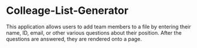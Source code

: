# Colleage-List-Generator
This application allows users to add team members to a file by entering their name, ID, email, or other various questions about their position. After the questions are answered, they are rendered onto a page. 
